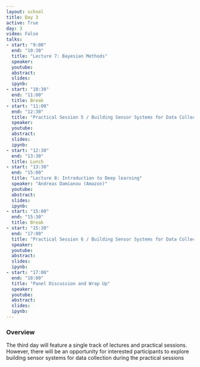 ```yaml
---
layout: school
title: Day 3
active: True
day: 3
video: False
talks:
- start: "9:00"
  end: "10:30"
  title: "Lecture 7: Bayesian Methods"
  speaker: 
  youtube:
  abstract:
  slides:
  ipynb:
- start: "10:30"
  end: "11:00"
  title: Break
- start: "11:00"
  end: "12:30"
  title: "Practical Session 5 / Building Sensor Systems for Data Collection"
  speaker: 
  youtube:
  abstract:
  slides:
  ipynb:
- start: "12:30"
  end: "13:30"
  title: Lunch
- start: "13:30"
  end: "15:00"
  title: "Lecture 8: Introduction to Deep learning"
  speaker: "Andreas Damianou (Amazon)" 
  youtube:
  abstract:
  slides:
  ipynb:
- start: "15:00"
  end: "15:30"
  title: Break
- start: "15:30"
  end: "17:00"
  title: "Practical Session 6 / Building Sensor Systems for Data Collection"
  speaker: 
  youtube:
  abstract:
  slides:
  ipynb:
- start: "17:00"
  end: "18:00"
  title: "Panel Discussion and Wrap Up"
  speaker: 
  youtube:
  abstract:
  slides:
  ipynb:
---
```


<h3> Overview </h3>

<p>The third day will feature a single track of lectures and practical sessions. However, there will be an opportunity for interested participants to explore building sensor systems for data collection during the practical sessions</p>
